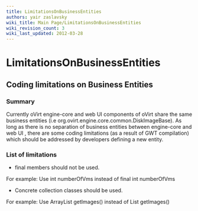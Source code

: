 ```yaml
---
title: LimitationsOnBusinessEntities
authors: yair zaslavsky
wiki_title: Main Page/LimitationsOnBusinessEntities
wiki_revision_count: 3
wiki_last_updated: 2012-03-28
---
```


# LimitationsOnBusinessEntities

## Coding limitations on Business Entities

### Summary

Currently oVirt engine-core and web UI components of oVirt share the same business entities (i.e org.ovirt.engine.core.common.DiskImageBase). As long as there is no separation of business entities between engine-core and web UI , there are some coding limitations (as a result of GWT compilation) which should be addressed by developers defining a new entity.

### List of limitations

*   final members should not be used.

For example:
Use int numberOfVms instead of final int numberOfVms

*   Concrete collection classes should be used.

For example:
Use ArrayList<DiskImage> getImages() instead of List<DiskImage> getImages()
